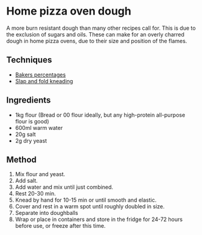 # Home pizza oven dough

A more burn resistant dough than many other recipes call for. This is due to the exclusion of sugars and oils. These can make for an overly charred dough in home pizza ovens, due to their size and position of the flames.


## Techniques
- [Bakers percentages](/techniques/bakers-percentages.md)
- [Slap and fold kneading](/techniques/slap-and-fold-kneading-richard-bertinet.md)

## Ingredients
- 1kg flour (Bread or 00 flour ideally, but any high-protein all-purpose flour is good)
- 600ml warm water
- 20g salt
- 2g dry yeast

## Method
1. Mix flour and yeast.
2. Add salt.
3. Add water and mix until just combined.
4. Rest 20-30 min.
5. Knead by hand for 10-15 min or until smooth and elastic.
6. Cover and rest in a warm spot until roughly doubled in size.
7. Separate into doughballs
8. Wrap or place in containers and store in the fridge for 24-72 hours before use, or freeze after this time.
